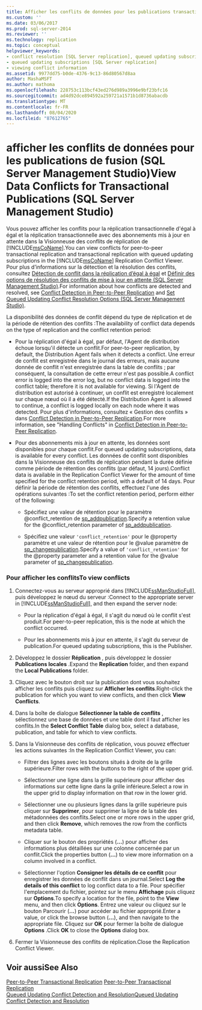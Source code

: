```yaml
---
title: Afficher les conflits de données pour les publications transactionnelles (SQL Server Management Studio) | Microsoft Docs
ms.custom: ''
ms.date: 03/06/2017
ms.prod: sql-server-2014
ms.reviewer: ''
ms.technology: replication
ms.topic: conceptual
helpviewer_keywords:
- conflict resolution [SQL Server replication], queued updating subscriptions
- queued updating subscriptions [SQL Server replication]
- viewing conflict information
ms.assetid: 9977dd75-b0de-4376-9c13-86d80567d8aa
author: MashaMSFT
ms.author: mathoma
ms.openlocfilehash: 228753c113bcf43ed276d989a3996e9bf23bfc16
ms.sourcegitcommit: ad4d92dce894592a259721a1571b1d8736abacdb
ms.translationtype: MT
ms.contentlocale: fr-FR
ms.lasthandoff: 08/04/2020
ms.locfileid: "87612765"
---
```

# <a name="view-data-conflicts-for-transactional-publications-sql-server-management-studio"></a><span data-ttu-id="0c949-102">afficher les conflits de données pour les publications de fusion (SQL Server Management Studio)</span><span class="sxs-lookup"><span data-stu-id="0c949-102">View Data Conflicts for Transactional Publications (SQL Server Management Studio)</span></span>
  <span data-ttu-id="0c949-103">Vous pouvez afficher les conflits pour la réplication transactionnelle d'égal à égal et la réplication transactionnelle avec des abonnements mis à jour en attente dans la Visionneuse des conflits de réplication de [!INCLUDE[msCoName](../../includes/msconame-md.md)].</span><span class="sxs-lookup"><span data-stu-id="0c949-103">You can view conflicts for peer-to-peer transactional replication and transactional replication with queued updating subscriptions in the [!INCLUDE[msCoName](../../includes/msconame-md.md)] Replication Conflict Viewer.</span></span> <span data-ttu-id="0c949-104">Pour plus d’informations sur la détection et la résolution des conflits, consultez [Détection de conflit dans la réplication d’égal à égal](transactional/peer-to-peer-conflict-detection-in-peer-to-peer-replication.md) et [Définir des options de résolution des conflits de mise à jour en attente &#40;SQL Server Management Studio&#41;](publish/create-an-updatable-subscription-to-a-transactional-publication.md).</span><span class="sxs-lookup"><span data-stu-id="0c949-104">For information about how conflicts are detected and resolved, see [Conflict Detection in Peer-to-Peer Replication](transactional/peer-to-peer-conflict-detection-in-peer-to-peer-replication.md) and [Set Queued Updating Conflict Resolution Options &#40;SQL Server Management Studio&#41;](publish/create-an-updatable-subscription-to-a-transactional-publication.md).</span></span>  
  
 <span data-ttu-id="0c949-105">La disponibilité des données de conflit dépend du type de réplication et de la période de rétention des conflits :</span><span class="sxs-lookup"><span data-stu-id="0c949-105">The availability of conflict data depends on the type of replication and the conflict retention period:</span></span>  
  
-   <span data-ttu-id="0c949-106">Pour la réplication d'égal à égal, par défaut, l'Agent de distribution échoue lorsqu'il détecte un conflit.</span><span class="sxs-lookup"><span data-stu-id="0c949-106">For peer-to-peer replication, by default, the Distribution Agent fails when it detects a conflict.</span></span> <span data-ttu-id="0c949-107">Une erreur de conflit est enregistrée dans le journal des erreurs, mais aucune donnée de conflit n'est enregistrée dans la table de conflits ; par conséquent, la consultation de cette erreur n'est pas possible.</span><span class="sxs-lookup"><span data-stu-id="0c949-107">A conflict error is logged into the error log, but no conflict data is logged into the conflict table; therefore it is not available for viewing.</span></span> <span data-ttu-id="0c949-108">Si l'Agent de distribution est autorisé à continuer, un conflit est enregistré localement sur chaque nœud où il a été détecté.</span><span class="sxs-lookup"><span data-stu-id="0c949-108">If the Distribution Agent is allowed to continue, a conflict is logged locally on each node where it was detected.</span></span> <span data-ttu-id="0c949-109">Pour plus d'informations, consultez « Gestion des conflits » dans [Conflict Detection in Peer-to-Peer Replication](transactional/peer-to-peer-conflict-detection-in-peer-to-peer-replication.md).</span><span class="sxs-lookup"><span data-stu-id="0c949-109">For more information, see "Handling Conflicts" in [Conflict Detection in Peer-to-Peer Replication](transactional/peer-to-peer-conflict-detection-in-peer-to-peer-replication.md).</span></span>  
  
-   <span data-ttu-id="0c949-110">Pour des abonnements mis à jour en attente, les données sont disponibles pour chaque conflit.</span><span class="sxs-lookup"><span data-stu-id="0c949-110">For queued updating subscriptions, data is available for every conflict.</span></span> <span data-ttu-id="0c949-111">Les données de conflit sont disponibles dans la Visionneuse des conflits de réplication pendant la durée définie comme période de rétention des conflits (par défaut, 14 jours).</span><span class="sxs-lookup"><span data-stu-id="0c949-111">Conflict data is available in the Replication Conflict Viewer for the amount of time specified for the conflict retention period, with a default of 14 days.</span></span> <span data-ttu-id="0c949-112">Pour définir la période de rétention des conflits, effectuez l'une des opérations suivantes :</span><span class="sxs-lookup"><span data-stu-id="0c949-112">To set the conflict retention period, perform either of the following:</span></span>  
  
    -   <span data-ttu-id="0c949-113">Spécifiez une valeur de rétention pour le paramètre @conflict_retention de [sp_addpublication](/sql/relational-databases/system-stored-procedures/sp-addpublication-transact-sql).</span><span class="sxs-lookup"><span data-stu-id="0c949-113">Specify a retention value for the @conflict_retention parameter of [sp_addpublication](/sql/relational-databases/system-stored-procedures/sp-addpublication-transact-sql).</span></span>  
  
    -   <span data-ttu-id="0c949-114">Spécifiez une valeur `'conflict_retention'` pour le @property paramètre et une valeur de rétention pour le @value paramètre de [sp_changepublication](/sql/relational-databases/system-stored-procedures/sp-changepublication-transact-sql).</span><span class="sxs-lookup"><span data-stu-id="0c949-114">Specify a value of `'conflict_retention'` for the @property parameter and a retention value for the @value parameter of [sp_changepublication](/sql/relational-databases/system-stored-procedures/sp-changepublication-transact-sql).</span></span>  
  
### <a name="to-view-conflicts"></a><span data-ttu-id="0c949-115">Pour afficher les conflits</span><span class="sxs-lookup"><span data-stu-id="0c949-115">To view conflicts</span></span>  
  
1.  <span data-ttu-id="0c949-116">Connectez-vous au serveur approprié dans [!INCLUDE[ssManStudioFull](../../includes/ssmanstudiofull-md.md)], puis développez le nœud du serveur :</span><span class="sxs-lookup"><span data-stu-id="0c949-116">Connect to the appropriate server in [!INCLUDE[ssManStudioFull](../../includes/ssmanstudiofull-md.md)], and then expand the server node:</span></span>  
  
    -   <span data-ttu-id="0c949-117">Pour la réplication d'égal à égal, il s'agit du nœud où le conflit s'est produit.</span><span class="sxs-lookup"><span data-stu-id="0c949-117">For peer-to-peer replication, this is the node at which the conflict occurred.</span></span>  
  
    -   <span data-ttu-id="0c949-118">Pour les abonnements mis à jour en attente, il s'agit du serveur de publication.</span><span class="sxs-lookup"><span data-stu-id="0c949-118">For queued updating subscriptions, this is the Publisher.</span></span>  
  
2.  <span data-ttu-id="0c949-119">Développez le dossier **Réplication** , puis développez le dossier **Publications locales** .</span><span class="sxs-lookup"><span data-stu-id="0c949-119">Expand the **Replication** folder, and then expand the **Local Publications** folder.</span></span>  
  
3.  <span data-ttu-id="0c949-120">Cliquez avec le bouton droit sur la publication dont vous souhaitez afficher les conflits puis cliquez sur **Afficher les conflits**.</span><span class="sxs-lookup"><span data-stu-id="0c949-120">Right-click the publication for which you want to view conflicts, and then click **View Conflicts**.</span></span>  
  
4.  <span data-ttu-id="0c949-121">Dans la boîte de dialogue **Sélectionner la table de conflits** , sélectionnez une base de données et une table dont il faut afficher les conflits.</span><span class="sxs-lookup"><span data-stu-id="0c949-121">In the **Select Conflict Table** dialog box, select a database, publication, and table for which to view conflicts.</span></span>  
  
5.  <span data-ttu-id="0c949-122">Dans la Visionneuse des conflits de réplication, vous pouvez effectuer les actions suivantes :</span><span class="sxs-lookup"><span data-stu-id="0c949-122">In the Replication Conflict Viewer, you can:</span></span>  
  
    -   <span data-ttu-id="0c949-123">Filtrer des lignes avec les boutons situés à droite de la grille supérieure.</span><span class="sxs-lookup"><span data-stu-id="0c949-123">Filter rows with the buttons to the right of the upper grid.</span></span>  
  
    -   <span data-ttu-id="0c949-124">Sélectionner une ligne dans la grille supérieure pour afficher des informations sur cette ligne dans la grille inférieure.</span><span class="sxs-lookup"><span data-stu-id="0c949-124">Select a row in the upper grid to display information on that row in the lower grid.</span></span>  
  
    -   <span data-ttu-id="0c949-125">Sélectionner une ou plusieurs lignes dans la grille supérieure puis cliquer sur **Supprimer**, pour supprimer la ligne de la table des métadonnées des conflits.</span><span class="sxs-lookup"><span data-stu-id="0c949-125">Select one or more rows in the upper grid, and then click **Remove**, which removes the row from the conflicts metadata table.</span></span>  
  
    -   <span data-ttu-id="0c949-126">Cliquer sur le bouton des propriétés (**...**) pour afficher des informations plus détaillées sur une colonne concernée par un conflit.</span><span class="sxs-lookup"><span data-stu-id="0c949-126">Click the properties button (**...**) to view more information on a column involved in a conflict.</span></span>  
  
    -   <span data-ttu-id="0c949-127">Sélectionner l'option **Consigner les détails de ce conflit** pour enregistrer les données de conflit dans un journal.</span><span class="sxs-lookup"><span data-stu-id="0c949-127">Select **Log the details of this conflict** to log conflict data to a file.</span></span> <span data-ttu-id="0c949-128">Pour spécifier l'emplacement du fichier, pointez sur le menu **Affichage** puis cliquez sur **Options**.</span><span class="sxs-lookup"><span data-stu-id="0c949-128">To specify a location for the file, point to the **View** menu, and then click **Options**.</span></span> <span data-ttu-id="0c949-129">Entrez une valeur ou cliquez sur le bouton Parcourir (**...**) pour accéder au fichier approprié.</span><span class="sxs-lookup"><span data-stu-id="0c949-129">Enter a value, or click the browse button (**...**), and then navigate to the appropriate file.</span></span> <span data-ttu-id="0c949-130">Cliquez sur **OK** pour fermer la boîte de dialogue **Options** .</span><span class="sxs-lookup"><span data-stu-id="0c949-130">Click **OK** to close the **Options** dialog box.</span></span>  
  
6.  <span data-ttu-id="0c949-131">Fermer la Visionneuse des conflits de réplication.</span><span class="sxs-lookup"><span data-stu-id="0c949-131">Close the Replication Conflict Viewer.</span></span>  
  
## <a name="see-also"></a><span data-ttu-id="0c949-132">Voir aussi</span><span class="sxs-lookup"><span data-stu-id="0c949-132">See Also</span></span>  
 <span data-ttu-id="0c949-133">[Peer-to-Peer Transactional Replication](transactional/peer-to-peer-transactional-replication.md) </span><span class="sxs-lookup"><span data-stu-id="0c949-133">[Peer-to-Peer Transactional Replication](transactional/peer-to-peer-transactional-replication.md) </span></span>  
 [<span data-ttu-id="0c949-134">Queued Updating Conflict Detection and Resolution</span><span class="sxs-lookup"><span data-stu-id="0c949-134">Queued Updating Conflict Detection and Resolution</span></span>](transactional/updatable-subscriptions-queued-updating-conflict-resolution.md)  
  
  
